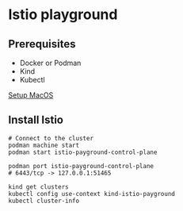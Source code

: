 # Istio playground

## Prerequisites

* Docker or Podman
* Kind
* Kubectl

[Setup MacOS](INSTALL-MACOS.md)

## Install Istio

```shell
# Connect to the cluster
podman machine start
podman start istio-payground-control-plane

podman port istio-payground-control-plane
# 6443/tcp -> 127.0.0.1:51465

kind get clusters
kubectl config use-context kind-istio-payground
kubectl cluster-info


```
